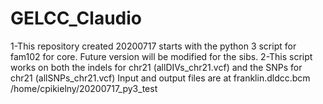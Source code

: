 # GELCC_Claudio
1-This repository created 20200717 starts with the python 3 script for fam102 for core.  Future version will be modified for the sibs.
2-This script works on both the indels for chr21 (allDIVs_chr21.vcf) and the SNPs for chr21 (allSNPs_chr21.vcf)
Input and output files are at franklin.dldcc.bcm   /home/cpikielny/20200717_py3_test
